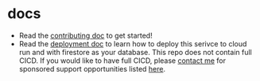 # docs

- Read the [contributing doc](../CONTRIBUTING.md) to get started!
- Read the [deployment doc](./cloudrun-firestore-deployment.md) to learn how to deploy this serivce to cloud run and with firestore as your database. This repo does not contain full CICD. If you would like to have full CICD, please [contact me](https://twitter.com/anthonycorletti) for sponsored support opportunities listed [here](https://github.com/anthonycorletti/sponsor).
